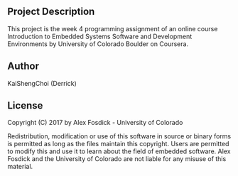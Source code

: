 ## Project Description

This project is the week 4 programming assignment of an online course Introduction to Embedded Systems Software and Development Environments by University of Colorado Boulder on Coursera. 

## Author

KaiShengChoi (Derrick)

## License

Copyright (C) 2017 by Alex Fosdick - University of Colorado
 
Redistribution, modification or use of this software in source or binary forms is permitted as long as the files maintain this copyright. Users are permitted to modify this and use it to learn about the field of embedded software. Alex Fosdick and the University of Colorado are not liable for any misuse of this material. 